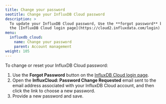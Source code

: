 ```yaml
---
title: Change your password
seotitle: Change your InfluxDB Cloud password
description: >
  To update your InfluxDB Cloud password, Use the **forgot password** button on
  the [InfluxDB Cloud login page](https://cloud2.influxdata.com/login).
menu:
  influxdb_cloud:
    name: Change your password
    parent: Account management
weight: 105
---
```


To change or reset your InfluxDB Cloud password:

1. Use the **Forgot Password** button on the [InfluxDB Cloud login page](https://cloud2.influxdata.com/login).
2. Open the **InfluxCloud: Password Change Requested** email sent to the email
   address associated with your InfluxDB Cloud account, and then click the link
   to choose a new password.
3. Provide a new password and save.

